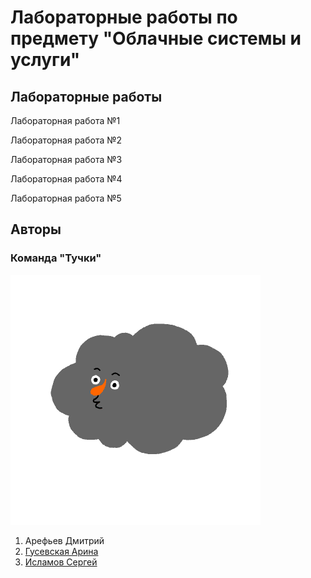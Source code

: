# Лабораторные работы по предмету "Облачные системы и услуги"
## Лабораторные работы
Лабораторная работа №1

Лабораторная работа №2

Лабораторная работа №3

Лабораторная работа №4

Лабораторная работа №5

## Авторы
### Команда "Тучки"

![team](/img/main.gif)

1. Арефьев Дмитрий
2. [Гусевская Арина](https://github.com/GusyLebedy)
3. [Исламов Сергей](https://github.com/16Angeles)
